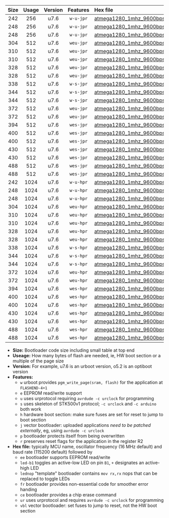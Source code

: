 |Size|Usage|Version|Features|Hex file|
|:-:|:-:|:-:|:-:|:--|
|242|256|u7.6|`w-u-jpr`|[atmega1280_1mhz_9600bps_ur_vbl.hex](https://raw.githubusercontent.com/stefanrueger/urboot/main//atmega1280_1mhz_9600bps_ur_vbl.hex)|
|248|256|u7.6|`w-u-jpr`|[atmega1280_1mhz_9600bps_led+b7_ur_vbl.hex](https://raw.githubusercontent.com/stefanrueger/urboot/main//atmega1280_1mhz_9600bps_led+b7_ur_vbl.hex)|
|248|256|u7.6|`w-u-jpr`|[atmega1280_1mhz_9600bps_lednop_ur_vbl.hex](https://raw.githubusercontent.com/stefanrueger/urboot/main//atmega1280_1mhz_9600bps_lednop_ur_vbl.hex)|
|304|512|u7.6|`weu-jpr`|[atmega1280_1mhz_9600bps_ee_ur_vbl.hex](https://raw.githubusercontent.com/stefanrueger/urboot/main//atmega1280_1mhz_9600bps_ee_ur_vbl.hex)|
|310|512|u7.6|`weu-jpr`|[atmega1280_1mhz_9600bps_ee_led+b7_ur_vbl.hex](https://raw.githubusercontent.com/stefanrueger/urboot/main//atmega1280_1mhz_9600bps_ee_led+b7_ur_vbl.hex)|
|310|512|u7.6|`weu-jpr`|[atmega1280_1mhz_9600bps_ee_lednop_ur_vbl.hex](https://raw.githubusercontent.com/stefanrueger/urboot/main//atmega1280_1mhz_9600bps_ee_lednop_ur_vbl.hex)|
|328|512|u7.6|`weu-jpr`|[atmega1280_1mhz_9600bps_ee_led+b7_fr_ur_vbl.hex](https://raw.githubusercontent.com/stefanrueger/urboot/main//atmega1280_1mhz_9600bps_ee_led+b7_fr_ur_vbl.hex)|
|328|512|u7.6|`weu-jpr`|[atmega1280_1mhz_9600bps_ee_lednop_fr_ur_vbl.hex](https://raw.githubusercontent.com/stefanrueger/urboot/main//atmega1280_1mhz_9600bps_ee_lednop_fr_ur_vbl.hex)|
|338|512|u7.6|`w-s-jpr`|[atmega1280_1mhz_9600bps_vbl.hex](https://raw.githubusercontent.com/stefanrueger/urboot/main//atmega1280_1mhz_9600bps_vbl.hex)|
|344|512|u7.6|`w-s-jpr`|[atmega1280_1mhz_9600bps_led+b7_vbl.hex](https://raw.githubusercontent.com/stefanrueger/urboot/main//atmega1280_1mhz_9600bps_led+b7_vbl.hex)|
|344|512|u7.6|`w-s-jpr`|[atmega1280_1mhz_9600bps_lednop_vbl.hex](https://raw.githubusercontent.com/stefanrueger/urboot/main//atmega1280_1mhz_9600bps_lednop_vbl.hex)|
|372|512|u7.6|`weu-jpr`|[atmega1280_1mhz_9600bps_ee_led+b7_fr_ce_ur_vbl.hex](https://raw.githubusercontent.com/stefanrueger/urboot/main//atmega1280_1mhz_9600bps_ee_led+b7_fr_ce_ur_vbl.hex)|
|372|512|u7.6|`weu-jpr`|[atmega1280_1mhz_9600bps_ee_lednop_fr_ce_ur_vbl.hex](https://raw.githubusercontent.com/stefanrueger/urboot/main//atmega1280_1mhz_9600bps_ee_lednop_fr_ce_ur_vbl.hex)|
|394|512|u7.6|`wes-jpr`|[atmega1280_1mhz_9600bps_ee_vbl.hex](https://raw.githubusercontent.com/stefanrueger/urboot/main//atmega1280_1mhz_9600bps_ee_vbl.hex)|
|400|512|u7.6|`wes-jpr`|[atmega1280_1mhz_9600bps_ee_led+b7_vbl.hex](https://raw.githubusercontent.com/stefanrueger/urboot/main//atmega1280_1mhz_9600bps_ee_led+b7_vbl.hex)|
|400|512|u7.6|`wes-jpr`|[atmega1280_1mhz_9600bps_ee_lednop_vbl.hex](https://raw.githubusercontent.com/stefanrueger/urboot/main//atmega1280_1mhz_9600bps_ee_lednop_vbl.hex)|
|430|512|u7.6|`wes-jpr`|[atmega1280_1mhz_9600bps_ee_led+b7_fr_vbl.hex](https://raw.githubusercontent.com/stefanrueger/urboot/main//atmega1280_1mhz_9600bps_ee_led+b7_fr_vbl.hex)|
|430|512|u7.6|`wes-jpr`|[atmega1280_1mhz_9600bps_ee_lednop_fr_vbl.hex](https://raw.githubusercontent.com/stefanrueger/urboot/main//atmega1280_1mhz_9600bps_ee_lednop_fr_vbl.hex)|
|488|512|u7.6|`wes-jpr`|[atmega1280_1mhz_9600bps_ee_led+b7_fr_ce_vbl.hex](https://raw.githubusercontent.com/stefanrueger/urboot/main//atmega1280_1mhz_9600bps_ee_led+b7_fr_ce_vbl.hex)|
|488|512|u7.6|`wes-jpr`|[atmega1280_1mhz_9600bps_ee_lednop_fr_ce_vbl.hex](https://raw.githubusercontent.com/stefanrueger/urboot/main//atmega1280_1mhz_9600bps_ee_lednop_fr_ce_vbl.hex)|
|242|1024|u7.6|`w-u-hpr`|[atmega1280_1mhz_9600bps_ur.hex](https://raw.githubusercontent.com/stefanrueger/urboot/main//atmega1280_1mhz_9600bps_ur.hex)|
|248|1024|u7.6|`w-u-hpr`|[atmega1280_1mhz_9600bps_led+b7_ur.hex](https://raw.githubusercontent.com/stefanrueger/urboot/main//atmega1280_1mhz_9600bps_led+b7_ur.hex)|
|248|1024|u7.6|`w-u-hpr`|[atmega1280_1mhz_9600bps_lednop_ur.hex](https://raw.githubusercontent.com/stefanrueger/urboot/main//atmega1280_1mhz_9600bps_lednop_ur.hex)|
|304|1024|u7.6|`weu-hpr`|[atmega1280_1mhz_9600bps_ee_ur.hex](https://raw.githubusercontent.com/stefanrueger/urboot/main//atmega1280_1mhz_9600bps_ee_ur.hex)|
|310|1024|u7.6|`weu-hpr`|[atmega1280_1mhz_9600bps_ee_led+b7_ur.hex](https://raw.githubusercontent.com/stefanrueger/urboot/main//atmega1280_1mhz_9600bps_ee_led+b7_ur.hex)|
|310|1024|u7.6|`weu-hpr`|[atmega1280_1mhz_9600bps_ee_lednop_ur.hex](https://raw.githubusercontent.com/stefanrueger/urboot/main//atmega1280_1mhz_9600bps_ee_lednop_ur.hex)|
|328|1024|u7.6|`weu-hpr`|[atmega1280_1mhz_9600bps_ee_led+b7_fr_ur.hex](https://raw.githubusercontent.com/stefanrueger/urboot/main//atmega1280_1mhz_9600bps_ee_led+b7_fr_ur.hex)|
|328|1024|u7.6|`weu-hpr`|[atmega1280_1mhz_9600bps_ee_lednop_fr_ur.hex](https://raw.githubusercontent.com/stefanrueger/urboot/main//atmega1280_1mhz_9600bps_ee_lednop_fr_ur.hex)|
|338|1024|u7.6|`w-s-hpr`|[atmega1280_1mhz_9600bps.hex](https://raw.githubusercontent.com/stefanrueger/urboot/main//atmega1280_1mhz_9600bps.hex)|
|344|1024|u7.6|`w-s-hpr`|[atmega1280_1mhz_9600bps_led+b7.hex](https://raw.githubusercontent.com/stefanrueger/urboot/main//atmega1280_1mhz_9600bps_led+b7.hex)|
|344|1024|u7.6|`w-s-hpr`|[atmega1280_1mhz_9600bps_lednop.hex](https://raw.githubusercontent.com/stefanrueger/urboot/main//atmega1280_1mhz_9600bps_lednop.hex)|
|372|1024|u7.6|`weu-hpr`|[atmega1280_1mhz_9600bps_ee_led+b7_fr_ce_ur.hex](https://raw.githubusercontent.com/stefanrueger/urboot/main//atmega1280_1mhz_9600bps_ee_led+b7_fr_ce_ur.hex)|
|372|1024|u7.6|`weu-hpr`|[atmega1280_1mhz_9600bps_ee_lednop_fr_ce_ur.hex](https://raw.githubusercontent.com/stefanrueger/urboot/main//atmega1280_1mhz_9600bps_ee_lednop_fr_ce_ur.hex)|
|394|1024|u7.6|`wes-hpr`|[atmega1280_1mhz_9600bps_ee.hex](https://raw.githubusercontent.com/stefanrueger/urboot/main//atmega1280_1mhz_9600bps_ee.hex)|
|400|1024|u7.6|`wes-hpr`|[atmega1280_1mhz_9600bps_ee_led+b7.hex](https://raw.githubusercontent.com/stefanrueger/urboot/main//atmega1280_1mhz_9600bps_ee_led+b7.hex)|
|400|1024|u7.6|`wes-hpr`|[atmega1280_1mhz_9600bps_ee_lednop.hex](https://raw.githubusercontent.com/stefanrueger/urboot/main//atmega1280_1mhz_9600bps_ee_lednop.hex)|
|430|1024|u7.6|`wes-hpr`|[atmega1280_1mhz_9600bps_ee_led+b7_fr.hex](https://raw.githubusercontent.com/stefanrueger/urboot/main//atmega1280_1mhz_9600bps_ee_led+b7_fr.hex)|
|430|1024|u7.6|`wes-hpr`|[atmega1280_1mhz_9600bps_ee_lednop_fr.hex](https://raw.githubusercontent.com/stefanrueger/urboot/main//atmega1280_1mhz_9600bps_ee_lednop_fr.hex)|
|488|1024|u7.6|`wes-hpr`|[atmega1280_1mhz_9600bps_ee_led+b7_fr_ce.hex](https://raw.githubusercontent.com/stefanrueger/urboot/main//atmega1280_1mhz_9600bps_ee_led+b7_fr_ce.hex)|
|488|1024|u7.6|`wes-hpr`|[atmega1280_1mhz_9600bps_ee_lednop_fr_ce.hex](https://raw.githubusercontent.com/stefanrueger/urboot/main//atmega1280_1mhz_9600bps_ee_lednop_fr_ce.hex)|

- **Size:** Bootloader code size including small table at top end
- **Useage:** How many bytes of flash are needed, ie, HW boot section or a multiple of the page size
- **Version:** For example, u7.6 is an urboot version, o5.2 is an optiboot version
- **Features:**
  + `w` urboot provides `pgm_write_page(sram, flash)` for the application at `FLASHEND-4+1`
  + `e` EEPROM read/write support
  + `u` uses urprotocol requiring `avrdude -c urclock` for programming
  + `s` uses skeleton of STK500v1 protocol; `-c urclock` and `-c arduino` both work
  + `h` hardware boot section: make sure fuses are set for reset to jump to boot section
  + `j` vector bootloader: uploaded applications *need to be patched externally*, eg, using `avrdude -c urclock`
  + `p` bootloader protects itself from being overwritten
  + `r` preserves reset flags for the application in the register R2
- **Hex file:** typically MCU name, oscillator frequency (16 MHz default) and baud rate (115200 default) followed by
  + `ee` bootloader supports EEPROM read/write
  + `led-b1` toggles an active-low LED on pin `B1`, `+` designates an active-high LED
  + `lednop` "template" bootloader contains `mov rx,rx` nops that can be replaced to toggle LEDs
  + `fr` bootloader provides non-essential code for smoother error handing
  + `ce` bootloader provides a chip erase command
  + `ur` uses urprotocol and requires `avrdude -c urclock` for programming
  + `vbl` vector bootloader: set fuses to jump to reset, not the HW boot section
